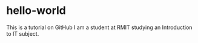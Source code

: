 # hello-world
This is a tutorial on GitHub
I am a student at RMIT studying an Introduction to IT subject.
